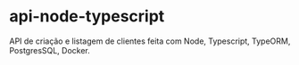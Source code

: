 # api-node-typescript
API de criação e listagem de clientes feita com Node, Typescript, TypeORM, PostgresSQL, Docker.
